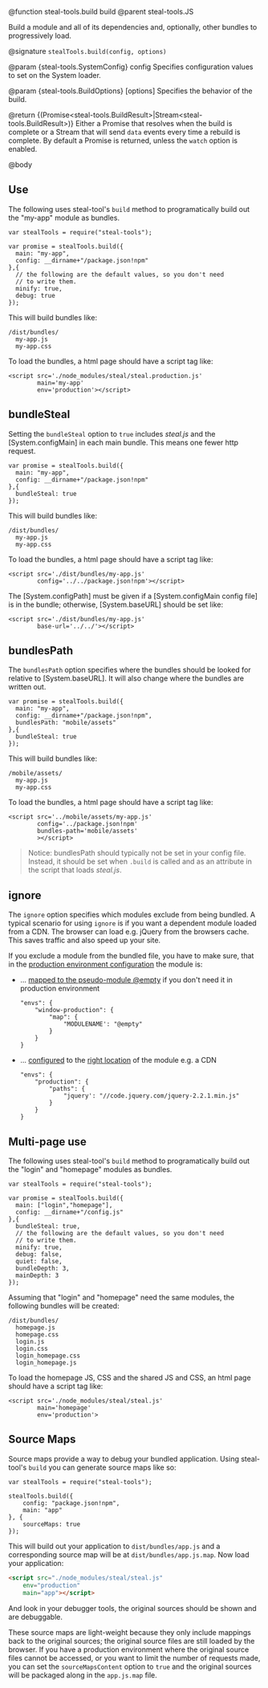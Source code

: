 @function steal-tools.build build
@parent steal-tools.JS 

Build a module and all of its dependencies and, optionally, other bundles to progressively load.

@signature `stealTools.build(config, options)`

@param {steal-tools.SystemConfig} config 
Specifies configuration values to set on the System loader.
  
@param {steal-tools.BuildOptions} [options]
Specifies the behavior of the build.
  
@return {(Promise<steal-tools.BuildResult>|Stream<steal-tools.BuildResult>)} Either a Promise that resolves when the build is complete or a Stream that will send `data` events every time a rebuild is complete. By default a Promise is returned, unless the `watch` option is enabled.

@body

## Use

The following uses steal-tool's `build` method to programatically build out the "my-app"
module as bundles.    

    var stealTools = require("steal-tools");
    
    var promise = stealTools.build({
      main: "my-app",
      config: __dirname+"/package.json!npm"
    },{
      // the following are the default values, so you don't need
      // to write them.
      minify: true,
      debug: true
    });

This will build bundles like:

    /dist/bundles/
      my-app.js
      my-app.css

To load the bundles, a html page should have a script tag like:

```
<script src='./node_modules/steal/steal.production.js' 
        main='my-app'
        env='production'></script>
```

## bundleSteal

Setting the `bundleSteal` option to `true` includes _steal.js_ and the [System.configMain] in each
main bundle.  This means one fewer http request.  

    var promise = stealTools.build({
      main: "my-app",
      config: __dirname+"/package.json!npm"
    },{
      bundleSteal: true
    });

This will build bundles like:

    /dist/bundles/
      my-app.js
      my-app.css

To load the bundles, a html page should have a script tag like:

```
<script src='./dist/bundles/my-app.js' 
        config='../../package.json!npm'></script>
```

The [System.configPath] must be given if a [System.configMain config file] is in the bundle;
otherwise, [System.baseURL] should be set like:

```
<script src='./dist/bundles/my-app.js' 
        base-url='../../'></script>
```


## bundlesPath

The `bundlesPath` option specifies where the bundles should be looked for
relative to [System.baseURL].  It will also change where the bundles are written out.

    var promise = stealTools.build({
      main: "my-app",
      config: __dirname+"/package.json!npm",
      bundlesPath: "mobile/assets"
    },{
      bundleSteal: true
    });

This will build bundles like:

    /mobile/assets/
      my-app.js
      my-app.css

To load the bundles, a html page should have a script tag like:

```
<script src='../mobile/assets/my-app.js' 
        config='../package.json!npm'
        bundles-path='mobile/assets'
        ></script>
```

> Notice: bundlesPath should typically not be set in your
config file. Instead, it should be set when `.build` is called
and as an attribute in the script that loads _steal.js_.

## <a name="ignore"></a>ignore

The `ignore` option specifies which modules exclude from being bundled.
A typical scenario for using `ignore` is if you want a dependent module loaded from a CDN.
The browser can load e.g. jQuery from the browsers cache. This saves traffic and also speed up your site.

If you exclude a module from the bundled file, you have to make sure, that in the [production environment configuration](http://stealjs.com/docs/System.envs.html)
the module is:

* ... [mapped to the pseudo-module @empty](http://stealjs.com/docs/System.map.html#ignoring-optional-dependencies) if you don't need it in production environment

    ```
    "envs": {
        "window-production": {
            "map": {
                "MODULENAME': "@empty"
            }
        }
    }
    ```

* ... [configured](http://stealjs.com/docs/steal.html#path-configure) to the [right location](http://stealjs.com/docs/System.paths.html) of the module e.g. a CDN

    ```
    "envs": {
        "production": {
            "paths": {
                "jquery': "//code.jquery.com/jquery-2.2.1.min.js"
            }
        }
    }
    ```


## Multi-page use

The following uses steal-tool's `build` method to programatically build out the "login" and "homepage"
modules as bundles.    

    var stealTools = require("steal-tools");
    
    var promise = stealTools.build({
      main: ["login","homepage"],
      config: __dirname+"/config.js"
    },{
      bundleSteal: true,
      // the following are the default values, so you don't need
      // to write them.
      minify: true,
      debug: false,
      quiet: false,
      bundleDepth: 3,
      mainDepth: 3
    });

Assuming that "login" and "homepage" need the same modules, the following bundles will be created:

    /dist/bundles/
      homepage.js
      homepage.css
      login.js
      login.css
      login_homepage.css
      login_homepage.js
      
To load the homepage JS, CSS and the shared JS and CSS, an html page should have a script tag like:

```
<script src='./node_modules/steal/steal.js' 
        main='homepage'
        env='production'>
```

## Source Maps

Source maps provide a way to debug your bundled application. Using steal-tool's `build` you can generate source maps like so:

    var stealTools = require("steal-tools");

    stealTools.build({
        config: "package.json!npm",
        main: "app"
    }, {
        sourceMaps: true
    });

This will build out your application to `dist/bundles/app.js` and a corresponding source map will be at `dist/bundles/app.js.map`. Now load your application:

```html
<script src="./node_modules/steal/steal.js"
    env="production"
    main="app"></script>
```

And look in your debugger tools, the original sources should be shown and are debuggable.

These source maps are light-weight because they only include mappings back to the original sources; the original source files are still loaded by the browser. If you have a production environment where the original source files cannot be accessed, or you want to limit the number of requests made, you can set the `sourceMapsContent` option to `true` and the original sources will be packaged along in the `app.js.map` file.
